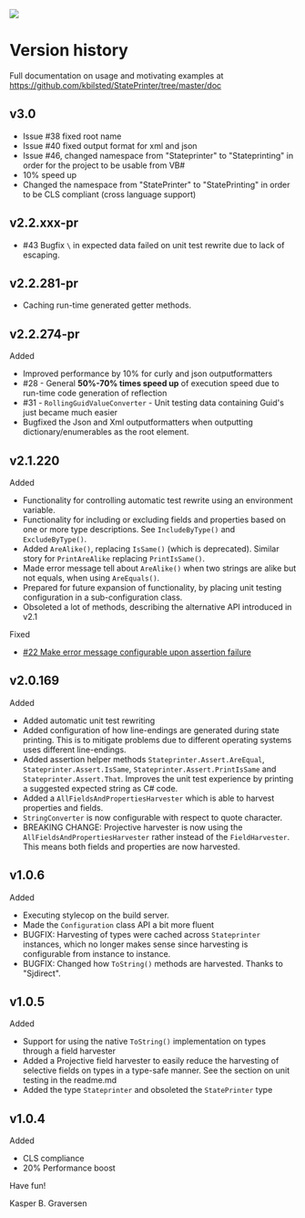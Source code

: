 ![](https://raw.github.com/kbilsted/StatePrinter/master/StatePrinter/gfx/stateprinter.png)

# Version history

Full documentation on usage and motivating examples at https://github.com/kbilsted/StatePrinter/tree/master/doc


## v3.0
  * Issue #38 fixed root name
  * Issue #40 fixed output format for xml and json
  * Issue #46, changed namespace from "Stateprinter" to "Stateprinting" in order for the project to be usable from VB#
  * 10% speed up
  * Changed the namespace from "StatePrinter" to "StatePrinting" in order to be CLS compliant (cross language support)
  


## v2.2.xxx-pr

* #43 Bugfix `\` in expected data failed on unit test rewrite due to lack of escaping.


## v2.2.281-pr
* Caching run-time generated getter methods.

## v2.2.274-pr

Added
* Improved performance by 10% for curly and json outputformatters
* #28 - General **50%-70% times speed up** of execution speed due to run-time code generation of reflection
* #31 - `RollingGuidValueConverter` - Unit testing data containing Guid's just became much easier
* Bugfixed the Json and Xml outputformatters when outputting dictionary/enumerables as the root element.


## v2.1.220

Added

  * Functionality for controlling automatic test rewrite using an environment variable.
  * Functionality for including or excluding fields and properties based on one or more type descriptions. See `IncludeByType()` and `ExcludeByType()`.
  * Added `AreAlike()`, replacing `IsSame()` (which is deprecated). Similar story for `PrintAreAlike` replacing `PrintIsSame()`. 
  * Made error message tell about `AreAlike()` when two strings are alike but not equals, when using `AreEquals()`.
  * Prepared for future expansion of functionality, by placing unit testing configuration in a sub-configuration class.
  * Obsoleted a lot of methods, describing the alternative API introduced in v2.1
  

Fixed

  * [#22 Make error message configurable upon assertion failure](https://github.com/kbilsted/StatePrinter/issues/22)


  
  
## v2.0.169

Added

* Added automatic unit test rewriting
* Added configuration of how line-endings are generated during state printing. This is to mitigate problems due to different operating systems uses different line-endings.
* Added assertion helper methods `Stateprinter.Assert.AreEqual`, `Stateprinter.Assert.IsSame`, `Stateprinter.Assert.PrintIsSame` and `Stateprinter.Assert.That`.  Improves the unit test experience by printing a suggested expected string as C# code.
* Added a `AllFieldsAndPropertiesHarvester` which is able to harvest properties and fields.
* `StringConverter` is now configurable with respect to quote character.
* BREAKING CHANGE: Projective harvester is now using the `AllFieldsAndPropertiesHarvester` rather instead of the `FieldHarvester`. This means both fields and properties are now harvested.


## v1.0.6

Added

* Executing stylecop on the build server.
* Made the `Configuration` class API a bit more fluent
* BUGFIX: Harvesting of types were cached across `Stateprinter` instances, which no longer makes sense since harvesting is configurable from instance to instance.
* BUGFIX: Changed how `ToString()` methods are harvested. Thanks to "Sjdirect".


## v1.0.5

Added

* Support for using the native `ToString()` implementation on types through a field harvester
* Added a Projective field harvester to easily reduce the harvesting of selective fields on types in a type-safe manner. See the section on unit testing in the readme.md
* Added the type `Stateprinter` and obsoleted the `StatePrinter` type


## v1.0.4


Added

* CLS compliance
* 20% Performance boost



Have fun!

Kasper B. Graversen
